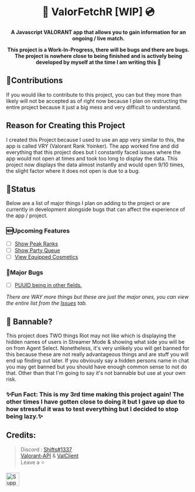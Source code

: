 <h1 align="center"> 🍎 ValorFetchR [WIP] 💿 </h1>

<p align='center'>
  <b>A Javascript VALORANT app that allows you to gain information for an ongoing / live match.
</b><br>
</p>

<p align='center'>
  <b>This project is a Work-In-Progress, there will be bugs and there are bugs. The project is nowhere close to being finished and is actively being developed by myself at the time I am writing this 🙂
</b><br>
</p>

## 📝Contributions
If you would like to contribute to this project, you can but they more than likely will not be accepted as of right now because I plan on restructing the entire project because it just a big mess and very difficult to understand.

## Reason for Creating this Project
I created this Project because I used to use an app very similar to this, the app is called VRY (Valorant Rank Yoinker). The app worked fine and did everything that this project does but I constantly faced issues where the app would not open at times and took too long to display the data. This project now displays the data almost instantly and would open 9/10 times, the slight factor where it does not open is due to a bug.

## 🚦Status
Below are a list of major things I plan on adding to the project or are currently in development alongside bugs that can affect the experience of the app / project.

### 🆕Upcoming Features
- [ ] [Show Peak Ranks](https://github.com/ignshifts/ValorFetchR/issues/1)
- [ ] [Show Party Queue](https://github.com/ignshifts/ValorFetchR/issues/2)
- [ ] [View Equipped Cosmetics](https://github.com/ignshifts/ValorFetchR/issues/5)

### 🐛Major Bugs
- [ ] [PUUID being in other fields.](https://github.com/ignshifts/ValorFetchR/issues/11)

*There are WAY more things but these are just the major ones, you can view the entire list from the [Issues](https://github.com/ignshifts/ValorFetchR/issues) tab.*

## 🔨 Bannable?
This project does TWO things Riot may not like which is displaying the hidden names of users in Streamer Mode & showing what side you will be on from Agent Select. Nonetheless, it's very unlikely you will get banned for this because these are not really advantageous things and are stuff you will end up finding out later. If you obviously say a hidden persons name in chat you may get banned but you should have enough common sense to not do that. Other than that I'm going to say it's not bannable but use at your own risk.

### ✨Fun Fact: This is my 3rd time making this project again! The other times I have gotten close to doing it but I gave up due to how stressful it was to test everything but I decided to stop being lazy.✨

##  Credits:
 > Discord : [Shifts#1337](https://discord.com/users/994717305542021244)
> <br> [Valorant-API](https://valorant-api.com/) & [ValClient](https://github.com/igorwessel/valclient.js)
 > <br>Leave a ⭐

<a href='https://ko-fi.com/Y8Y1K0FQH' target='_blank'><img height='36' style='border:0px;height:36px;' src='https://storage.ko-fi.com/cdn/kofi3.png?v=3' border='0' alt='Support Me at ko-fi.com' /></a>
